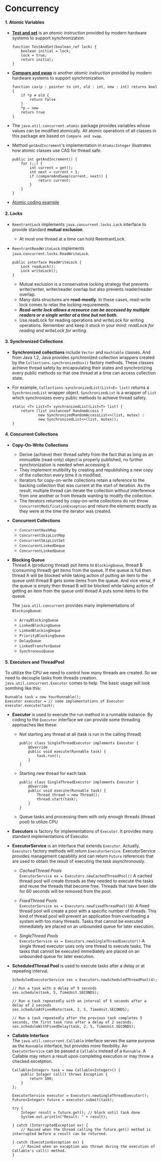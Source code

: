 # Concurrency

#### 1. Atomic Variables
* **[Test and set](https://en.wikipedia.org/wiki/Test-and-set)** is an *atomic instruction* provided by modern hardware systems to support synchronization.
    ```
    function TestAndSet(boolean_ref lock) {
        boolean initial = lock;
        lock = true;
        return initial;
    }
    ```
* **[Compare and swap](https://en.wikipedia.org/wiki/Compare-and-swap)** is another *atomic instruction* provided by modern hardware systems to support synchronization.
    ```
    function cas(p : pointer to int, old : int, new : int) returns bool {
        if *p ≠ old {
            return false
        }
        *p ← new
        return true
    }
    ```

* The ```java.util.concurrent.atomic``` package provides variables whose values can be modified atomically. All atomic operations of all classes in this package are based on ```Compare and swap```.

* Method ```getAndIncrement```'s implementation in ```AtomicInteger``` illustrates how atomic classes use CAS for thread safe.
    ```
    public int getAndIncrement() {
        for (;;) {
            int current = get();
            int next = current + 1;
            if (compareAndSwap(current, next)) {
                return current;
            }
        }
    }
    ```

* [Atomic coding example](code/src/com/tamco/concurrency/AtomicExample.java)

#### 2. Locks
* ```ReentrantLock``` implements ```java.concurrent.locks.Lock``` interface to provide standard **mutual exclusion**.
    * At most one thread at a time can hold ReentrantLock.

* ```ReentrantReadWriteLock``` implements ```java.concurrent.locks.ReadWriteLock```.
    ```
    public interface ReadWriteLock {
        Lock readLock();
        Lock writeLock();
    }
    ```
    * Mutual exclusion is a conservative locking strategy that prevents writer/writer, writer/reader overlap but also prevents reader/reader overlap.
    * Many data structures are **read-mostly**. In these cases, read-write lock comes to relax the locking requirements.
    * ***Read-write lock allows a resource can be accessed by multiple readers or a single writer at a time but not both.***
    * Use readLock for reading operations and writeLock for writing operations. Remember and keep it stuck in your mind: *readLock for reading and writeLock for writing*.


#### 3. Synchronized Collections
* **Synchronized collections** include ```Vector``` and ```Hashtable``` classes. And from Java 1.2, Java provides synchronized collection wrappers created by the ```Collections.synchronizedXxx()``` factory methods. These classes achieve thread safety by encapsulating their states and synchronizing every public methods so that one thread at a time can access collection state.
* For example, ```Collections.synchronizedList(List<E> list)``` returns a ```SynchronizedList``` wrapper object. ```SynchronizedList``` is a wrapper of ```List``` which synchronizes every public methods to achieve thread safety.

    ```
    static <T> List<T> synchronizedList(List<T> list) {
        return (list instanceof RandomAccess ?
                new SynchronizedRandomAccessList<>(list, mutex) :
                new SynchronizedList<>(list, mutex));
    }
    ```

#### 4. Concurrent Collections
* **Copy-On-Write Collections**
    * Derive (achieve) their thread safety from the fact that as long as an immuatble (read-only) object is properly published, no further synchronization is needed when accessing it.
    * They implement mutibility by creating and republishing a new copy of the colleciton every time it is modified.
    * Iterators for copy-on-write collections retain a reference to the backing collection that was current at the start of iteration. As the result, multiple thread can iterate the collection without interference from one another or from threads wanting to modify the collection.
    * The iterators returned by copy-on-write collections do not throw ```ConcurrentModificationException``` and return the elements exactly as they were at the time the iterator was created.

* **Concurrent Collections**
    * ```ConcurrentHashMap```
    * ```ConcurrentSkipListMap```
    * ```ConcurrentSkipListSet```
    * ```ConccurentLinkedDeque```
    * ```ConcurrentLinkedQueue```

* **Blocking Queue**<br/>
    Thread A (producing thread) put items to ```BlockingQueue```, thread B (consuming thread) get items from the queue. If the queue is full then thread A will be blocked while taking action of putting an item to the queue until thread B gets some items from the queue. And vice versa, if the queue is empty then thread B will be blocked while taking action of getting an item from the queue until thread A puts some items to the queue.<br/>

    The ```java.util.concurrent``` provides many implementations of ```BlockingQueue```:
    * ```ArrayBlockingQueue```
    * ```LinkedBlockingQueue```
    * ```LinkedBlockingDeque```
    * ```PriorityBlockingQueue```
    * ```DelayQueue```
    * ```LinkedTransferQueue```
    * ```SynchronousQueue```

#### 5. Executors and ThreadPool
To ultilize the CPU we need to control how many threads are created. So we need to decouple tasks from threads creation. ```java.util.concurrent.Executor``` comes to help. The basic usage will look somthing like this:

    Runnable task = new YourRunnable();
    Executor executor = // some implementations of Executor
    executor.execute(task);

* **Executor** is used to execute the run method in a runnable instance. By coding to the ```Executor``` interface we can provide some threading approaches like these:
    * Not starting any thread at all (task is run in the calling thread)
        ```
        public class SingleThreadExecutor implements Executor {
            @Override
            public void execute(Runnable task) {
                task.run();
            }
        }
        ```
    * Starting new thread for each task
        ```
        public class SingleThreadExecutor implements Executor {
            @Override
            public void execute(Runnable task) {
                Thread thread = new Thread();
                thread.start(task);
            }
        }
        ```
    * Queue tasks and processing them with only enough threads (thread pool) to utilize CPU 

* **Executors** is factory for implementations of ```Executor```. It provides many standard implementations of Executor.

* **ExecutorService** is an interface that extends ```Executor```. Actually, ```Executors``` factory methods will return ```ExecutorService```. ExecutorService provides management capability and can return ```Future``` references that are used to obtain the result of executing the task asynchronously. 

    * *CachedThread Pools*<br/>
    ```ExecutorService ex = Executors.newCachedThreadPool()``` A cached thread pool will create threads as they needed to execute the tasks and reuse the threads that become free. Threads that have been idle for 60 seconds will be removed from the pool.

    * *FixedThread Pools*<br/>
    ```ExecutorService ex = Executors.newFixedThreadPool(10)``` A fixed thread pool will create a pool with a specific number of threads. This kind of thread pool will prevent an application from overloading a system with too many threads. Tasks that cannot be executed immediately are placed on an unbounded queue for later execution.

    * *SingleThread Pools*<br/>
    ```ExecutorService ex = Executors.newSingleThreadExecutor()``` A single thread executor uses only one thread to execute tasks. The tasks that cannot be executed immediately are placed on an unbounded queue for later execution.

* **ScheduledThread Pool** is used to execute tasks after a delay or at repeating interval.
    ```
    ScheduledExecutorService ses = Executors.newScheduledThreadPool(4);
    
    // Run a task with a delay of 5 seconds
    ses.schedule(task, 5, TimeUnit.SECONDS);
    
    // Run a task repeatedly with an interval of 5 seconds after a delay of 2 seconds
    ses.scheduleAtFixedRate(task, 2, 5, TimeUnit.SECONDS); 
    
    // Run a task repeatedly after the previous task completes 5 seconds, the first task runs after a delay of 2 seconds.
    ses.scheduleWithFixedDelay(task, 2, 5, TimeUnit.SECONDS); 
    ```

* **Callable Interface**<br/>
The ```java.util.concurrent.Callable``` interface serves the same purpose as the ```Runnable``` interface, but provides more flexibility. An ```ExecutorService``` can be passed a ```Callable``` instead of a ```Runnable```. A Callable may return a result upon completing execution or may throw a checked excetption.
    ```
    Callable<Integer> task = new Callable<Integer>() {
        public Integer call() throws Exception {
            return 100;
        }
    };
    
    ExecutorService executor = Executors.newSingleThreadExecutor();
    Future<Integer> future = executor.submit(task);
    
    try {
        Integer result = future.get(); // block until task done
        System.out.println("Result: " + result);
        
    } catch (InterruptedException ex) {
        // Raised when the thread calling the future.get() method is interrupted before a result can be returned.
        
    } catch (ExecutionException ex) {
        // Rasied when an exception was thrown during the execution of Callable's call() method.
    }
    ```
